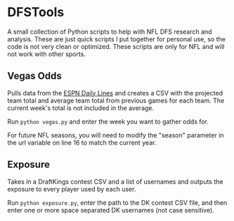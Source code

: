 # DFSTools
A small collection of Python scripts to help with NFL DFS research and analysis. These are just quick scripts I put together for personal use, so the code is not very clean or optimized. These scripts are only for NFL and will not work with other sports.

## Vegas Odds
Pulls data from the [ESPN Daily Lines](http://www.espn.com/nfl/lines) and creates a CSV with the projected team total and average team total from previous games for each team. The current week's total is not included in the average.

Run `python vegas.py` and enter the week you want to gather odds for.

For future NFL seasons, you will need to modify the "season" parameter in the url variable on line 16 to match the current year.

## Exposure
Takes in a DraftKings contest CSV and a list of usernames and outputs the exposure to every player used by each user.

Run `python exposure.py`, enter the path to the DK contest CSV file, and then enter one or more space separated DK usernames (not case sensitive).  
